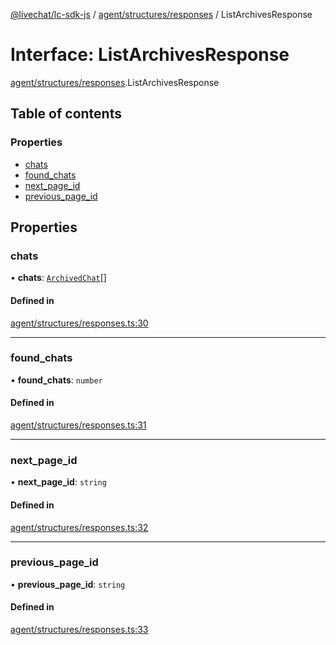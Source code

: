 [@livechat/lc-sdk-js](../README.md) / [agent/structures/responses](../modules/agent_structures_responses.md) / ListArchivesResponse

# Interface: ListArchivesResponse

[agent/structures/responses](../modules/agent_structures_responses.md).ListArchivesResponse

## Table of contents

### Properties

- [chats](agent_structures_responses.ListArchivesResponse.md#chats)
- [found\_chats](agent_structures_responses.ListArchivesResponse.md#found_chats)
- [next\_page\_id](agent_structures_responses.ListArchivesResponse.md#next_page_id)
- [previous\_page\_id](agent_structures_responses.ListArchivesResponse.md#previous_page_id)

## Properties

### chats

• **chats**: [`ArchivedChat`](agent_structures_structures.ArchivedChat.md)[]

#### Defined in

[agent/structures/responses.ts:30](https://github.com/livechat/lc-sdk-js/blob/1fa827f/src/agent/structures/responses.ts#L30)

___

### found\_chats

• **found\_chats**: `number`

#### Defined in

[agent/structures/responses.ts:31](https://github.com/livechat/lc-sdk-js/blob/1fa827f/src/agent/structures/responses.ts#L31)

___

### next\_page\_id

• **next\_page\_id**: `string`

#### Defined in

[agent/structures/responses.ts:32](https://github.com/livechat/lc-sdk-js/blob/1fa827f/src/agent/structures/responses.ts#L32)

___

### previous\_page\_id

• **previous\_page\_id**: `string`

#### Defined in

[agent/structures/responses.ts:33](https://github.com/livechat/lc-sdk-js/blob/1fa827f/src/agent/structures/responses.ts#L33)
